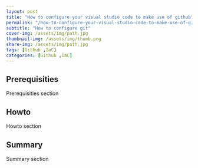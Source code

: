 ```yaml
---
layout: post
title: "How to configure your visual studio code to make use of github"
permalink: "/how-to-configure-your-visual-studio-code-to-make-use-of-github/"
subtitle: "How to configure git"
cover-img: /assets/img/path.jpg
thumbnail-img: /assets/img/thumb.png
share-img: /assets/img/path.jpg
tags: [Github ,IaC]
categories: [Github ,IaC]
---
```


## Prerequisities

Prerequisities section

## Howto

Howto section

## Summary

Summary section
